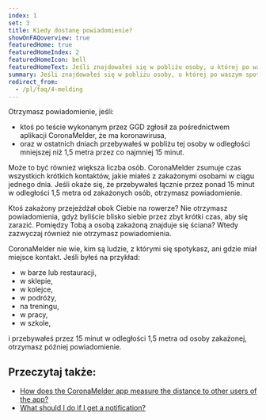 ```yaml
---
index: 1
set: 3
title: Kiedy dostanę powiadomienie?
showOnFAQoverview: true
featuredHome: true
featuredHomeIndex: 2
featuredHomeIcon: bell
featuredHomeText: Jeśli znajdowałeś się w pobliżu osoby, u której po waszym spotkaniu wykryto koronawirusa.
summary: Jeśli znajdowałeś się w pobliżu osoby, u której po waszym spotkaniu, wykryto koronawirusa. 
redirect_from: 
  - /pl/faq/4-melding
---
```

Otrzymasz powiadomienie, jeśli:

- ktoś po teście wykonanym przez GGD zgłosił za pośrednictwem aplikacji CoronaMelder, że ma koronawirusa,
- oraz w ostatnich dniach przebywałeś w pobliżu tej osoby w odległości mniejszej niż 1,5 metra przez co najmniej 15 minut.

Może to być również większa liczba osób. CoronaMelder zsumuje czas wszystkich krótkich kontaktów, jakie miałeś z zakażonymi osobami w ciągu jednego dnia. Jeśli okaże się, że przebywałeś łącznie przez ponad 15 minut w odległości 1,5 metra od zakażonych osób, otrzymasz powiadomienie.

Ktoś zakażony przejeżdżał obok Ciebie na rowerze? Nie otrzymasz powiadomienia, gdyż byliście blisko siebie przez zbyt krótki czas, aby się zarazić. Pomiędzy Tobą a osobą zakażoną znajduje się ściana? Wtedy zazwyczaj również nie otrzymasz powiadomienia.

CoronaMelder nie wie, kim są ludzie, z którymi się spotykasz, ani gdzie miał miejsce kontakt. Jeśli byłeś na przykład:

- w barze lub restauracji,
- w sklepie,
- w kolejce,
- w podróży,
- na treningu,
- w pracy,
- w szkole,

i przebywałeś przez 15 minut w odległości 1,5 metra od osoby zakażonej, otrzymasz później powiadomienie.

## Przeczytaj także:

- [How does the CoronaMelder app measure the distance to other users of the app?](/{{page.lang}}/faq/2-1-hoe-meet-coronamelder-de-afstand) 
- [What should I do if I get a notification?](/{{page.lang}}/faq/1-5-wat-moet-ik-doen-als-ik-een-melding-krijg)
